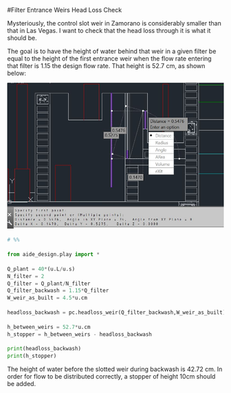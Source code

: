 #Filter Entrance Weirs Head Loss Check

Mysteriously, the control slot weir in Zamorano is considerably smaller than that in Las Vegas. I want to check that the head loss through it is what it should be.

The goal is to have the height of water behind that weir in a given filter be equal to the height of the first entrance weir when the flow rate entering that filter is 1.15 the design flow rate. That height is 52.7 cm, as shown below:

![entrance_weirs_zamorano](images/entrance_weirs_zamorano.JPG)

```python
# %%

from aide_design.play import *

Q_plant = 40*(u.L/u.s)
N_filter = 2
Q_filter = Q_plant/N_filter
Q_filter_backwash = 1.15*Q_filter
W_weir_as_built = 4.5*u.cm

headloss_backwash = pc.headloss_weir(Q_filter_backwash,W_weir_as_built)

h_between_weirs = 52.7*u.cm
h_stopper = h_between_weirs - headloss_backwash

print(headloss_backwash)
print(h_stopper)
```
The height of water before the slotted weir during backwash is 42.72 cm. In order for flow to be distributed correctly, a stopper of height 10cm should be added.
